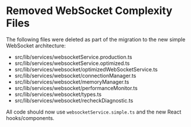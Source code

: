 # Removed WebSocket Complexity Files

The following files were deleted as part of the migration to the new simple WebSocket architecture:

- src/lib/services/websocketService.production.ts
- src/lib/services/websocketService.optimized.ts
- src/lib/services/websocket/optimizedWebSocketService.ts
- src/lib/services/websocket/connectionManager.ts
- src/lib/services/websocket/memoryManager.ts
- src/lib/services/websocket/performanceMonitor.ts
- src/lib/services/websocket/types.ts
- src/lib/services/websocket/recheckDiagnostic.ts

All code should now use `websocketService.simple.ts` and the new React hooks/components.
